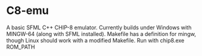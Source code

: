 # C8-emu
A basic SFML C++ CHIP-8 emulator.
Currently builds under Windows with MINGW-64 (along with SFML installed).
Makefile has a definition for mingw, though Linux should work with a modified Makefile.
Run with chip8.exe ROM_PATH
